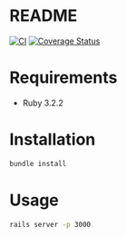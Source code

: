 # README

[![CI](https://github.com/lpwanw/linhsa-fitness/actions/workflows/ci.yml/badge.svg)](https://github.com/lpwanw/linhsa-fitness/actions/workflows/ci.yml)
[![Coverage Status](https://coveralls.io/repos/github/lpwanw/linhsa-fitness/badge.svg)](https://coveralls.io/github/lpwanw/linhsa-fitness)

# Requirements

- Ruby 3.2.2

# Installation

```bash
bundle install
```

# Usage

```bash
rails server -p 3000
```

